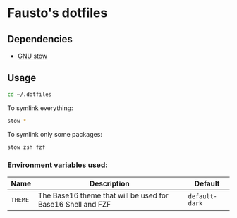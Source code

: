 # Fausto's dotfiles

## Dependencies

- [GNU stow](https://www.gnu.org/software/stow/)

## Usage

```bash
cd ~/.dotfiles
```

To symlink everything:

```bash
stow *
```

To symlink only some packages:

```bash
stow zsh fzf
```

###  Environment variables used:

| Name | Description | Default |
| --- | --- | --- |
| `THEME` | The Base16 theme that will be used for Base16 Shell and FZF | `default-dark` |

